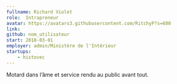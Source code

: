 ```yaml
---
fullname: Richard Violet
role:  Intrapreneur
avatar: https://avatars3.githubusercontent.com/RitchyP?s=600
link:
github: nom_utilisateur
start: 2018-03-01
employer: admin/Ministère de l'Intérieur
startups:
    - histovec
---
```


Motard dans l’âme et service rendu au public avant tout.
